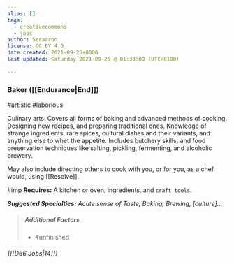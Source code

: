 ```yaml
---
alias: []
tags:
  - creativecommons
  - jobs
author: Seraaron
license: CC BY 4.0
date created: 2021-09-25+0000
last updated: Saturday 2021-09-25 @ 01:33:09 (UTC+0100)

---
```


### Baker ([[Endurance|End]])

#artistic #laborious 

Culinary arts: Covers all forms of baking and advanced methods of cooking. Designing new recipes, and preparing traditional ones. Knowledge of strange ingredients, rare spices, cultural dishes and their variants, and anything else to whet the appetite. Includes butchery skills, and food preservation techniques like salting, pickling, fermenting, and alcoholic brewery.

May also include directing others to cook with you, or for you, as a chef would, using [[Resolve]].

#imp **Requires:** A kitchen or oven, ingredients, and `craft tools`.

_**Suggested Specialties:** Acute sense of Taste, Baking, Brewing, [culture]…_

> ##### Additional Factors
>
> -   #unfinished

###### {[[D66 Jobs|14]]}
